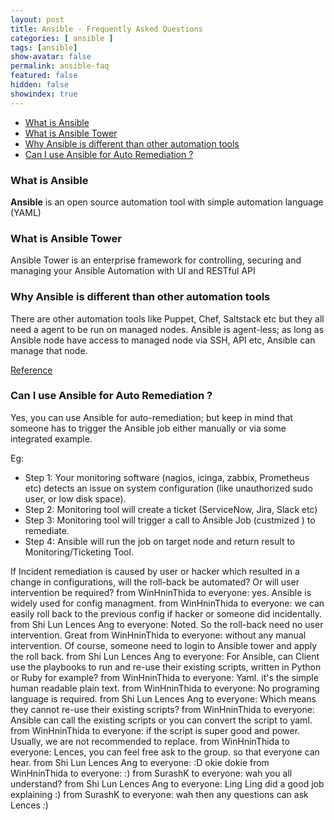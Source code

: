 ```yaml
---
layout: post
title: Ansible - Frequently Asked Questions
categories: [ ansible ]
tags: [ansible]
show-avatar: false
permalink: ansible-faq
featured: false
hidden: false
showindex: true
---
```

<!-- TOC depthfrom:3 orderedlist:false -->

- [What is Ansible](#what-is-ansible)
- [What is Ansible Tower](#what-is-ansible-tower)
- [Why Ansible is different than other automation tools](#why-ansible-is-different-than-other-automation-tools)
- [Can I use Ansible for Auto Remediation ?](#can-i-use-ansible-for-auto-remediation)

<!-- /TOC -->

### What is Ansible  

**Ansible** is an open source automation tool with simple automation language (YAML)

### What is Ansible Tower

Ansible Tower is an enterprise framework for controlling, securing and managing your Ansible Automation with UI and RESTful API

### Why Ansible is different than other automation tools

There are other automation tools like Puppet, Chef, Saltstack etc but they all need a agent to be run on managed nodes. Ansible is agent-less; as long as Ansible node have access to managed node via SSH, API etc, Ansible can manage that node.

[Reference](https://www.whizlabs.com/blog/chef-vs-puppet-vs-ansible/)

### Can I use Ansible for Auto Remediation ?

Yes, you can use Ansible for auto-remediation; but keep in mind that someone has to trigger the Ansible job either manually or via some integrated example. 

Eg: 

- Step 1: Your monitoring software (nagios, icinga, zabbix, Prometheus etc) detects an issue on system configuration (like unauthorized sudo user, or low disk space).
- Step 2: Monitoring tool will create a ticket (ServiceNow, Jira, Slack etc)
- Step 3: Monitoring tool will trigger a call to Ansible Job (custmized ) to remediate.
- Step 4: Ansible will run the job on target node and return result to Monitoring/Ticketing Tool.



If Incident remediation is caused by user or hacker which resulted in a change in configurations, will the roll-back be automated? Or will user intervention be required?
from WinHninThida to everyone:
yes. Ansible is widely used for config managment.
from WinHninThida to everyone:
we can easily roll back to the previous config if hacker or someone did incidentally.
from Shi Lun Lences Ang to everyone:
Noted. So the roll-back need no user intervention. Great
from WinHninThida to everyone:
without any manual intervention. Of course, someone need to login to Ansible tower and apply the roll back.
from Shi Lun Lences Ang to everyone:
For Ansible, can Client use the playbooks to run and re-use their existing scripts, written in Python or Ruby for example?
from WinHninThida to everyone:
Yaml. it's the simple human readable plain text.
from WinHninThida to everyone:
No programing language is required.
from Shi Lun Lences Ang to everyone:
Which means they cannot re-use their existing scripts?
from WinHninThida to everyone:
Ansible can call the existing scripts or you can convert the script to yaml. 
from WinHninThida to everyone:
if the script is super good and power. Usually, we are not recommended to replace. 
from WinHninThida to everyone:
Lences, you can feel free ask to the group. so that everyone can hear.
from Shi Lun Lences Ang to everyone:
:D okie dokie
from WinHninThida to everyone:
:)
from SurashK to everyone:
wah you all understand? 
from Shi Lun Lences Ang to everyone:
Ling Ling did a good job explaining :)
from SurashK to everyone:
wah then any questions can ask Lences :)